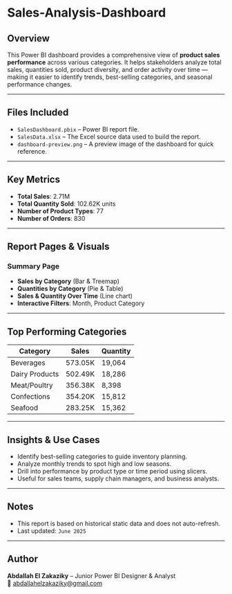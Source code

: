 # Sales-Analysis-Dashboard
## Overview

This Power BI dashboard provides a comprehensive view of **product sales performance** across various categories. It helps stakeholders analyze total sales, quantities sold, product diversity, and order activity over time — making it easier to identify trends, best-selling categories, and seasonal performance changes.

---

## Files Included

- `SalesDashboard.pbix` – Power BI report file.
- `SalesData.xlsx` – The Excel source data used to build the report.
- `dashboard-preview.png` – A preview image of the dashboard for quick reference.

---

## Key Metrics

- **Total Sales**: 2.71M
- **Total Quantity Sold**: 102.62K units
- **Number of Product Types**: 77
- **Number of Orders**: 830

---

## Report Pages & Visuals

### Summary Page
- **Sales by Category** (Bar & Treemap)
- **Quantities by Category** (Pie & Table)
- **Sales & Quantity Over Time** (Line chart)
- **Interactive Filters**: Month, Product Category

---

## Top Performing Categories

| Category        | Sales     | Quantity |
|----------------|-----------|----------|
| Beverages       | 573.05K   | 19,064   |
| Dairy Products  | 502.49K   | 18,286   |
| Meat/Poultry    | 356.38K   | 8,398    |
| Confections     | 354.20K   | 15,812   |
| Seafood         | 283.25K   | 15,362   |

---

## Insights & Use Cases

- Identify best-selling categories to guide inventory planning.
- Analyze monthly trends to spot high and low seasons.
- Drill into performance by product type or time period using slicers.
- Useful for sales teams, supply chain managers, and business analysts.

---

## Notes

- This report is based on historical static data and does not auto-refresh.
- Last updated: `June 2025`

---

## Author

**Abdallah El Zakaziky** – Junior Power BI Designer & Analyst  
📧 abdallahelzakaziky@gmail.com

